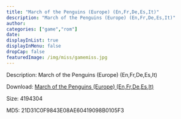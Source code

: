 ```yaml
---
title: "March of the Penguins (Europe) (En,Fr,De,Es,It)"
description: "March of the Penguins (Europe) (En,Fr,De,Es,It)"
author: 
categories: ["game","rom"]
date: 
displayInList: true
displayInMenu: false
dropCap: false
featuredImage: /img/miss/gamemiss.jpg
---
```


Description: March of the Penguins (Europe) (En,Fr,De,Es,It)

Download: <a style="text-decoration:underline;" href="https://mega.nz/#!DfR0UKYT!EaCP7PclLszsxGhNq3SNY4kK1S2I79zfD8YAYDi20Mw" target = "_blank" rel = "nofollow" > March of the Penguins (Europe) (En,Fr,De,Es,It)</a>

Size: 4194304

MD5: 21D31C0F9843E08AE60419098B0105F3

